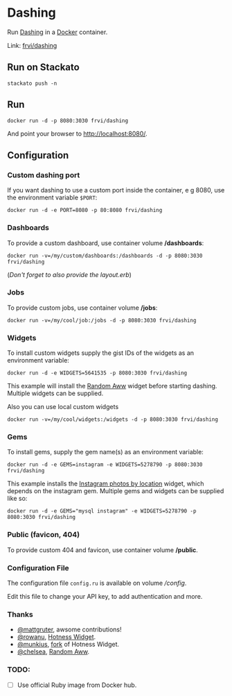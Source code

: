 # Dashing
Run [Dashing](http://dashing.io/) in a [Docker](http://docker.io/) container.

Link: [frvi/dashing](https://registry.hub.docker.com/u/frvi/dashing/)

## Run on Stackato

```
stackato push -n
```

## Run
```docker run -d -p 8080:3030 frvi/dashing```

And point your browser to [http://localhost:8080/](http://localhost:8080/).


## Configuration
### Custom dashing port
If you want dashing to use a custom port inside the container, e g 8080, use the environment variable `$PORT`:

```docker run -d -e PORT=8080 -p 80:8080 frvi/dashing```

### Dashboards
To provide a custom dashboard, use container volume **/dashboards**:

```docker run -v=/my/custom/dashboards:/dashboards -d -p 8080:3030 frvi/dashing```

(*Don't forget to also provide the layout.erb*)

### Jobs
To provide custom jobs, use container volume **/jobs**:

```docker run -v=/my/cool/job:/jobs -d -p 8080:3030 frvi/dashing```

### Widgets
To install custom widgets supply the gist IDs of the widgets as an environment variable:

```docker run -d -e WIDGETS=5641535 -p 8080:3030 frvi/dashing```

This example will install the [Random Aww](https://gist.github.com/chelsea/5641535) widget
before starting dashing. Multiple widgets can be supplied.

Also you can use local custom widgets

```docker run -v=/my/cool/widgets:/widgets -d -p 8080:3030 frvi/dashing```


### Gems
To install gems, supply the gem name(s) as an environment variable:

```docker run -d -e GEMS=instagram -e WIDGETS=5278790 -p 8080:3030 frvi/dashing```

This example installs the [Instagram photos by location](https://gist.github.com/mjamieson/5278790) widget,
which depends on the instagram gem. Multiple gems and widgets can be supplied like so:

```docker run -d -e GEMS="mysql instagram" -e WIDGETS=5278790 -p 8080:3030 frvi/dashing```

### Public (favicon, 404)
To provide custom 404 and favicon, use container volume **/public**.

### Configuration File
The configuration file ```config.ru``` is available on volume */config*.

Edit this file to change your API key, to add authentication and more.


### Thanks
- [@mattgruter](https://github.com/mattgruter), awsome contributions!
- [@rowanu](https://github.com/rowanu), [Hotness Widget](https://gist.github.com/rowanu/6246149).
- [@munkius](https://github.com/munkius), [fork](https://gist.github.com/munkius/9209839) of Hotness Widget.
- [@chelsea](https://github.com/chelsea), [Random Aww](https://gist.github.com/chelsea/5641535).

### TODO:
- [ ] Use official Ruby image from Docker hub.
